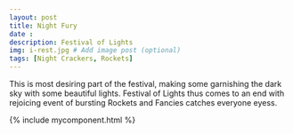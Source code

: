 ```yaml
---
layout: post
title: Night Fury
date : 
description: Festival of Lights
img: i-rest.jpg # Add image post (optional)
tags: [Night Crackers, Rockets]
---
```

This is most desiring part of the festival, making some garnishing the dark sky with some beautiful lights. Festival of Lights thus comes to an end with rejoicing event of bursting Rockets and Fancies catches everyone eyess.


{% include mycomponent.html %}
